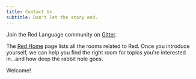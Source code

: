 ```yaml
---
title: Contact Us
subtitle: Don't let the story end.
---
```


Join the Red Language community on [Gitter](https://gitter.im/red/red/welcome).

The [Red Home](https://gitter.im/red/home) page lists all the rooms related
to Red. Once you introduce yourself, we can help you find the right room
for topics you're interested in...and how deep the rabbit hole goes.

Welcome!